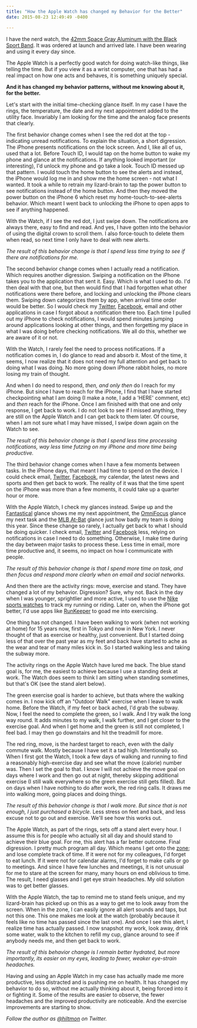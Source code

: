 ```yaml
---
title: "How the Apple Watch has changed my Behavior for the Better"
date: 2015-08-23 12:49:49 -0400

---
```


I have the nerd watch, the [42mm Space Gray Aluminum with the Black Sport Band](http://www.apple.com/shop/buy-watch/apple-watch-sport/42mm-space-gray-aluminum-case-black-sport-band?product=MJ3T2LL/A&step=detail). It was ordered at launch and arrived late. I have been wearing and using it every day since.

The Apple Watch is a perfectly good watch for doing watch-like things, like telling the time. But if you view it as a wrist computer, one that has had a real impact on how one acts and behaves, it is something uniquely special. 

**And it has changed my behavior patterns, without me knowing about it, for the better.**

Let's start with the initial time-checking glance itself. In my case I have the rings, the temperature, the date and my next appointment added to the utility face. Invariably I am looking for the time and the analog face presents that clearly.

The first behavior change comes when I see the red dot at the top - indicating unread notifications. <span class="light">To explain the situation, a short digression.</span> The iPhone presents notifications on the lock screen. And I, like all of us, used that a lot. Before Touch ID, I would tap on the home button to wake my phone and glance at the notifications. If anything looked important (or interesting), I'd unlock my phone and go take a look. Touch ID messed up that pattern. I would touch the home button to see the alerts and instead, the iPhone would log me in and show me the home screen - not what I wanted. It took a while to retrain my lizard-brain to tap the power button to see notifications instead of the home button. And then they moved the power button on the iPhone 6 which reset my home-touch-to-see-alerts behavior. Which meant I went back to unlocking the iPhone to open apps to see if anything happened.

With the Watch, if I see the red dot, I just swipe down. The notifications are always there, easy to find and read. And yes, I have gotten into the behavior of using the digital crown to scroll them. I also force-touch to delete them when read, so next time I only have to deal with new alerts.

*The result of this behavior change is that I spend less time trying to see if there are notifications for me.*

The second behavior change comes when I actually read a notification. <span class="light">Which requires another digression.</span> Swiping a notification on the iPhone takes you to the application that sent it. Easy. Which is what I used to do. I'd then deal with that one, but then would find that I had forgotten what other notifications were there before, and locking and unlocking the iPhone clears them. Swiping down categorizes them by app, when arrival time order would be better. So I would check my [Twitter](https://twitter.com/hiltmon), [Facebook](https://www.facebook.com/hiltmoncom), email and other applications in case I forgot about a notification there too. Each time I pulled out my iPhone to check notifications, I would spend minutes jumping around applications looking at other things, and then forgetting my place in what I was doing before checking notifications. We all do this, whether we are aware of it or not.

With the Watch, I rarely feel the need to process notifications. If a notification comes in, I do glance to read and absorb it. Most of the time, it seems, I now realize that it does not need my full attention and get back to doing what I was doing. No more going down iPhone rabbit holes, no more losing my train of thought.

And when I do need to respond, *then, and only then* do I reach for my iPhone. But since I have to reach for the iPhone, I find that I have started checkpointing what I am doing (I make a note, I add a 'HERE' comment, etc) and *then* reach for the iPhone. Once I am finished with that one and only response, I get back to work. I do not look to see if I missed anything, they are still on the Apple Watch and I can get back to them later. Of course, when I am not sure what I may have missed, I swipe down again on the Watch to see.

*The result of this behavior change is that I spend less time processing notifications, way less time futzing on my iPhone and more time being productive.*

The third behavior change comes when I have a few moments between tasks. In the iPhone days, that meant I had time to spend on the device. I could check email, [Twitter](https://twitter.com/hiltmon), [Facebook](https://www.facebook.com/hiltmoncom), my calendar, the latest news and sports and then get back to work. The reality of it was that the time spent on the iPhone was more than a few moments, it could take up a quarter hour or more.

With the Apple Watch, I check my glances instead. Swipe up and the [Fantastical](http://flexibits.com/fantastical-iphone) glance shows me my next appointment, the [OmniFocus](https://www.omnigroup.com/omnifocus/) glance my next task and the [MLB At-Bat](https://itunes.apple.com/us/app/mlb.com-at-bat/id493619333?mt=8&ign-mpt=uo%3D4) glance just how badly my team is doing this year. Since these change so rarely, I actually get back to what I should be doing quicker. I check email, [Twitter](https://twitter.com/hiltmon) and [Facebook](https://www.facebook.com/hiltmoncom) less, relying on notifications in case I need to do something. Otherwise, I make time during the day between major tasks to process these. Less time in email, more time productive and, it seems, no impact on how I communicate with people.

*The result of this behavior change is that I spend more time on task, and then focus and respond more clearly when on email and social networks.*

And then there are the activity rings: move, exercise and stand. They have changed a lot of my behavior. <span class="light">Digression? Sure, why not.</span> Back in the day when I was younger, sprightlier and more active, I used to use the [Nike sports watches](https://secure-nikeplus.nike.com/plus/products/sport_watch/) to track my running or riding. Later on, when the iPhone got better, I'd use apps like [RunKeeper](http://runkeeper.com) to goad me into exercising.

One thing has not changed. I have been walking to work (when not working at home) for 15 years now, first in Tokyo and now in New York. I never thought of that as exercise or healthy, just convenient. But I started doing less of that over the past year as my feet and back have started to ache as the wear and tear of many miles kick in. So I started walking less and taking the subway more.

The activity rings on the Apple Watch have lured me back. The blue stand goal is, for me, the easiest to achieve because I use a standing desk at work. The Watch does seem to think I am sitting when standing sometimes, but that's OK (see the stand alert below). 

The green exercise goal is harder to achieve, but thats where the walking comes in. I now kick off an "Outdoor Walk" exercise when I leave to walk home. Before the Watch, if my feet or back ached, I'd grab the subway. Now, I feel the need to complete the green, so I walk. And I try walk the long way round. It adds minutes to my walk, I walk further, and I get closer to the exercise goal. And when I get home and the green is still not completed, I feel bad. I may then go downstairs and hit the treadmill for more. 

The red ring, move, is the hardest target to reach, even with the daily commute walk. Mostly because I have set it a tad high. Intentionally so. When I first got the Watch, I took a few days of walking and running to find a reasonably high-exercise day and see what the move (calorie) number was. Then I set the goal to that. I know I will not achieve the move goal on days where I work and then go out at night, thereby skipping additional exercise (I still walk everywhere so the green exercise still gets filled). But on days when I have nothing to do after work, the red ring calls. It draws me into walking more, going places and doing things.

*The result of this behavior change is that I walk more. But since that is not enough, I just purchased a bicycle.* Less stress on feet and back, and less excuse not to go out and exercise. We'll see how this works out.

The Apple Watch, as part of the rings, sets off a stand alert every hour. I assume this is for people who actually sit all day and should stand to achieve their blue goal. For me, this alert has a far better outcome. <span class="light">Final digression.</span> I pretty much program all day. Which means I get onto the [zone](https://hiltmon.com/blog/2011/12/03/the-four-hour-rule/); and lose complete track of time. If it were not for my colleagues, I'd forget to eat lunch. If it were not for calendar alarms, I'd forget to make calls or go to meetings. And since I have few lunches and meetings, it is not unusual for me to stare at the screen for many, many hours on end oblivious to time. The result, I need glasses and I get eye strain headaches. My old solution was to get better glasses.

With the Apple Watch, the tap to remind me to stand feels unique, and my lizard-brain has picked up on this as a way to get me to look away from the screen. When in the zone, I can easily ignore all alert sounds and taps, but not this one. This one makes me look at the watch (probably because it feels like no time has passed since the last one). And once I see this alert, I realize time has actually passed. I now snapshot my work, look away, drink some water, walk to the kitchen to refill my cup, glance around to see if anybody needs me, and then get back to work.

*The result of this behavior change is I remain better hydrated, but more importantly, its easier on my eyes, leading to fewer, weaker eye-strain headaches.*

Having and using an Apple Watch in my case has actually made me more productive, less distracted and is pushing me on health. It has changed my behavior to do so, without me actually thinking about it, being forced into it or fighting it. Some of the results are easier to observe, the fewer headaches and the improved productivity are noticeable. And the exercise improvements are starting to show.

*Follow the author as [@hiltmon](https://twitter.com/hiltmon) on Twitter.*
